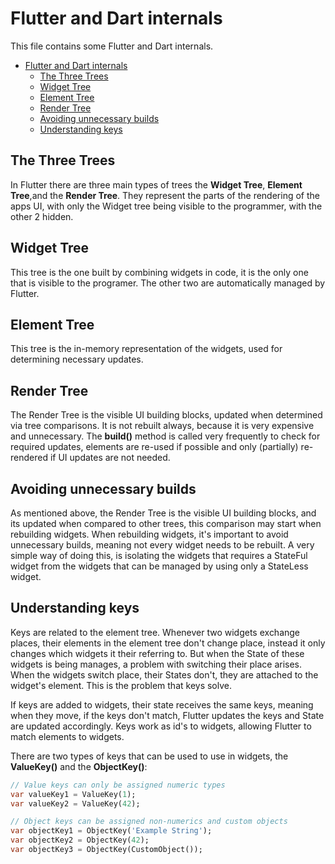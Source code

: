 # Flutter and Dart internals

This file contains some Flutter and Dart internals.

- [Flutter and Dart internals](#flutter-and-dart-internals)
  - [The Three Trees](#the-three-trees)
  - [Widget Tree](#widget-tree)
  - [Element Tree](#element-tree)
  - [Render Tree](#render-tree)
  - [Avoiding unnecessary builds](#avoiding-unnecessary-builds)
  - [Understanding keys](#understanding-keys)

## The Three Trees

In Flutter there are three main types of trees the **Widget Tree**, **Element Tree**,and the **Render Tree**. They represent the parts of the rendering of the apps UI, with only the Widget tree being visible to the programmer, with the other 2 hidden.

## Widget Tree

This tree is the one built by combining widgets in code, it is the only one that is visible to the programer. The other two are automatically managed by Flutter.

## Element Tree

This tree is the in-memory representation of the widgets, used for determining necessary updates.

## Render Tree

The Render Tree is the visible UI building blocks, updated when determined via tree comparisons. It is not rebuilt always, because it is very expensive and unnecessary. The **build()** method is called very frequently to check for required updates, elements are re-used if possible and only (partially) re-rendered if UI updates are not needed.

## Avoiding unnecessary builds

As mentioned above, the Render Tree is the visible UI building blocks, and its updated when compared to other trees, this comparison may start when rebuilding widgets. When rebuilding widgets, it's important to avoid unnecessary builds, meaning not every widget needs to be rebuilt. A very simple way of doing this, is isolating the widgets that requires a StateFul widget from the widgets that can be managed by using only a StateLess widget.

## Understanding keys

Keys are related to the element tree. Whenever two widgets exchange places, their elements in the element tree don't change place, instead it only changes which widgets it their referring to. But when the State of these widgets is being manages, a problem with switching their place arises. When the widgets switch place, their States don't, they are attached to the widget's element. This is the problem that keys solve.

If keys are added to widgets, their state receives the same keys, meaning when they move, if the keys don't match, Flutter updates the keys and State are updated accordingly. Keys  work as id's to widgets, allowing Flutter to match elements to widgets.

There are two types of keys that can be used to use in widgets, the **ValueKey()** and the **ObjectKey()**:

```dart
// Value keys can only be assigned numeric types
var valueKey1 = ValueKey(1);
var valueKey2 = ValueKey(42);

// Object keys can be assigned non-numerics and custom objects
var objectKey1 = ObjectKey('Example String');
var objectKey2 = ObjectKey(42);
var objectKey3 = ObjectKey(CustomObject());
```
